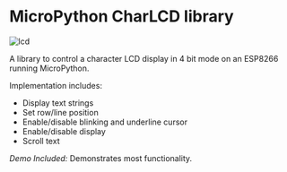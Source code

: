 # MicroPython CharLCD library
![lcd](http://www.rototron.info/wp-content/uploads/LCDMP_01.jpg "lcd")

A library to control a character LCD display in 4 bit mode on an ESP8266 running MicroPython.

Implementation includes:
* Display text strings
* Set row/line position
* Enable/disable blinking and underline cursor
* Enable/disable display
* Scroll text

_Demo Included:_  Demonstrates most functionality.
